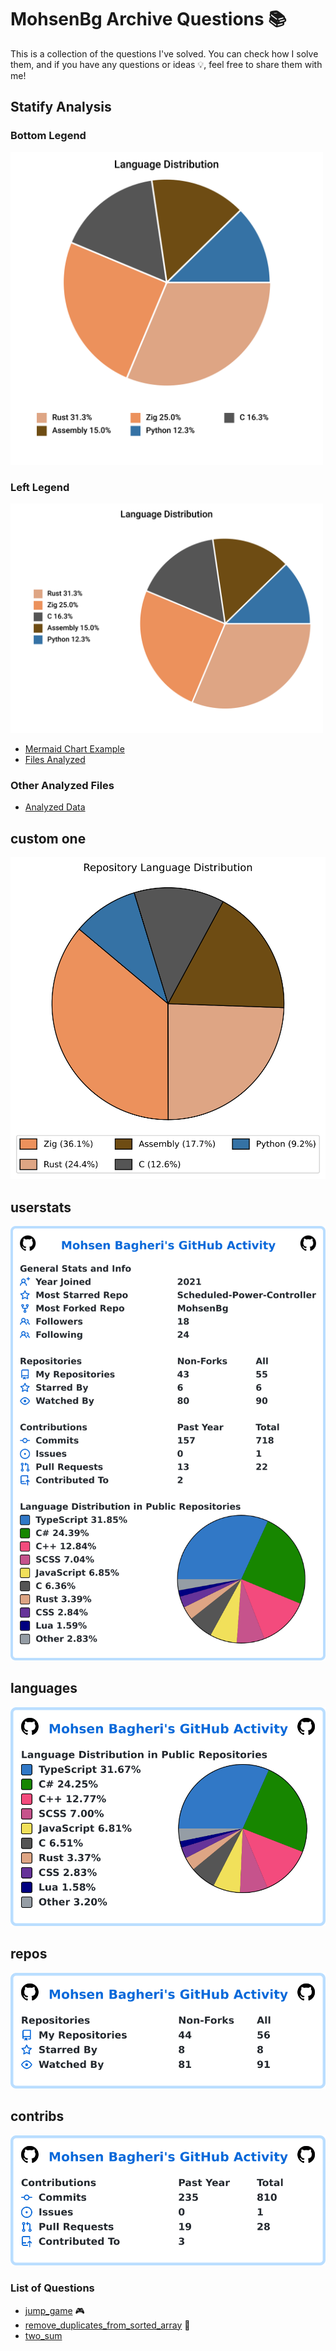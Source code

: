 # MohsenBg Archive Questions 📚
This is a collection of the questions I've solved. You can check how I solve them, and if you have any questions or ideas 💡, feel free to share them with me! 

## Statify Analysis

### Bottom Legend
<img src="./analyzed/test_user_stats/images/go_chart_bottom_legend.svg" width="500" />

### Left Legend
<img src="./analyzed/test_user_stats/images/go_chart_left_legend.svg" width="500" />

- [Mermaid Chart Example](./analyzed/test_user_stats/mds/mermaid_chart.md)
- [Files Analyzed](./analyzed/test_user_stats/mds/mermaid_chart.md)

### Other Analyzed Files

- [Analyzed Data](./analyzed)

## custom one
![custom](./chart_gen/pie_chart.svg)
## userstats
![My user statistics](images/userstats.svg)

## languages
![My user statistics](images/languages.svg)

## repos
![My user statistics](images/repos.svg)

## contribs
![My user statistics](images/contribs.svg)

### List of Questions
* [jump_game](./jump_game/README.md) 🎮
* [remove_duplicates_from_sorted_array](./remove_duplicates_from_sorted_array/README.md) 🔄
* [two_sum](./two_sum/README.md)
